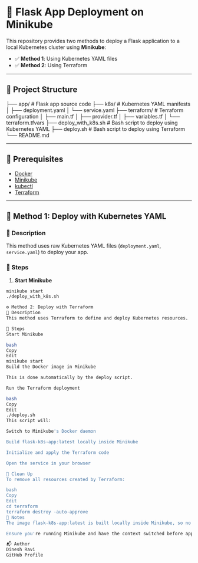 # 🚀 Flask App Deployment on Minikube

This repository provides two methods to deploy a Flask application to a local Kubernetes cluster using **Minikube**:

- ✅ **Method 1**: Using Kubernetes YAML files
- ✅ **Method 2**: Using Terraform

---

## 📁 Project Structure

├── app/ # Flask app source code
├── k8s/ # Kubernetes YAML manifests
│ ├── deployment.yaml
│ └── service.yaml
├── terraform/ # Terraform configuration
│ ├── main.tf
│ ├── provider.tf
│ ├── variables.tf
│ └── terraform.tfvars
├── deploy_with_k8s.sh # Bash script to deploy using Kubernetes YAML
├── deploy.sh # Bash script to deploy using Terraform
└── README.md


---

## 🧰 Prerequisites

- [Docker](https://www.docker.com/)
- [Minikube](https://minikube.sigs.k8s.io/docs/)
- [kubectl](https://kubernetes.io/docs/tasks/tools/)
- [Terraform](https://developer.hashicorp.com/terraform/downloads)

---

## 🚀 Method 1: Deploy with Kubernetes YAML

### 📜 Description

This method uses raw Kubernetes YAML files (`deployment.yaml`, `service.yaml`) to deploy your app.

### 🔧 Steps

1. **Start Minikube**

```bash
minikube start
./deploy_with_k8s.sh

⚙️ Method 2: Deploy with Terraform
📜 Description
This method uses Terraform to define and deploy Kubernetes resources.

🔧 Steps
Start Minikube

bash
Copy
Edit
minikube start
Build the Docker image in Minikube

This is done automatically by the deploy script.

Run the Terraform deployment

bash
Copy
Edit
./deploy.sh
This script will:

Switch to Minikube's Docker daemon

Build flask-k8s-app:latest locally inside Minikube

Initialize and apply the Terraform code

Open the service in your browser

🧹 Clean Up
To remove all resources created by Terraform:

bash
Copy
Edit
cd terraform
terraform destroy -auto-approve
🧾 Notes
The image flask-k8s-app:latest is built locally inside Minikube, so no imagePull is necessary.

Ensure you're running Minikube and have the context switched before applying Terraform.

📬 Author
Dinesh Ravi
GitHub Profile
